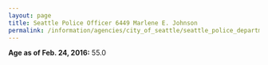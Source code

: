 ```yaml
---
layout: page
title: Seattle Police Officer 6449 Marlene E. Johnson
permalink: /information/agencies/city_of_seattle/seattle_police_department/copbook/6449/
---
```


**Age as of Feb. 24, 2016:** 55.0
